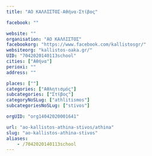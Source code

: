 ```yaml
---
title: "ΑΟ ΚΑΛΛΙΣΤΟΣ-Αθήνα-Στίβος"

facebook: ""

website: ""
organisation: "ΑΟ ΚΑΛΛΙΣΤΟΣ"
facebookorg: "https://www.facebook.com/kallistosgr/"
websiteorg: "kallistos-oaka.gr/"
UID: "7042020140113school"
cities: ["Αθήνα"]
perioxi: ""
address: ""

places: [""]
categories: ["Αθλητισμός"]
subcategories: ["Στίβος"]
categoryNoSLug: ["athlitismos"]
subcategoriesNoSLug: ["stivos"]

orgUID: "org14042020001641"

url: "ao-kallistos-athina-stivos/athina"
slug: "ao-kallistos-athina-stivos"
aliases:
    - /7042020140113school
---
```





